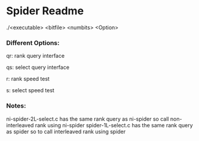 # Spider Readme

./\<executable\> \<bitfile\> \<numbits\> \<Option\>


### Different Options:

qr: rank query interface

qs: select query interface

r: rank speed test

s: select speed test


### Notes:

ni-spider-2L-select.c has the same rank query as ni-spider so call non-interleaved rank using ni-spider
spider-1L-select.c has the same rank query as spider so to call interleaved rank using spider
